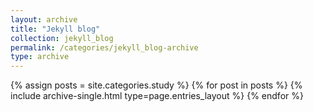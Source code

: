 ```yaml
---
layout: archive
title: "Jekyll blog"
collection: jekyll_blog
permalink: /categories/jekyll_blog-archive
type: archive
---
```


{% assign posts = site.categories.study %}
{% for post in posts %} {% include archive-single.html type=page.entries_layout %} {% endfor %}

